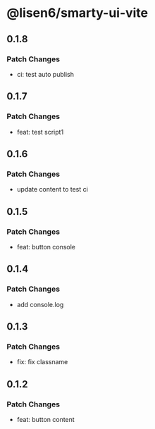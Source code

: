 # @lisen6/smarty-ui-vite

## 0.1.8

### Patch Changes

- ci: test auto publish

## 0.1.7

### Patch Changes

- feat: test script1

## 0.1.6

### Patch Changes

- update content to test ci

## 0.1.5

### Patch Changes

- feat: button console

## 0.1.4

### Patch Changes

- add console.log

## 0.1.3

### Patch Changes

- fix: fix classname

## 0.1.2

### Patch Changes

- feat: button content
